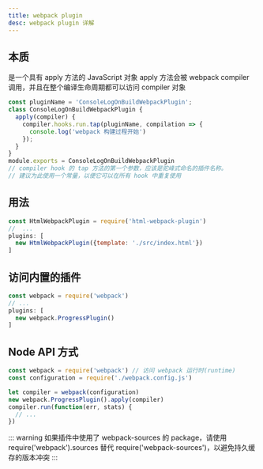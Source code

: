 ```yaml
---
title: webpack plugin
desc: webpack plugin 详解
---
```


## 本质

是一个具有 apply 方法的 JavaScript 对象
apply 方法会被 webpack compiler 调用，并且在整个编译生命周期都可以访问 compiler 对象

```javascript
const pluginName = 'ConsoleLogOnBuildWebpackPlugin';
class ConsoleLogOnBuildWebpackPlugin {
  apply(compiler) {
    compiler.hooks.run.tap(pluginName, compilation => {
      console.log('webpack 构建过程开始')
    });
  }
}
module.exports = ConsoleLogOnBuildWebpackPlugin
// compiler hook 的 tap 方法的第一个参数，应该是驼峰式命名的插件名称。
// 建议为此使用一个常量，以便它可以在所有 hook 中重复使用
```

## 用法

```javascript
const HtmlWebpackPlugin = require('html-webpack-plugin')
//  ...
plugins: [
  new HtmlWebpackPlugin({template: './src/index.html'})
]
```

## 访问内置的插件

```javascript
const webpack = require('webpack')
// ...
plugins: [
  new webpack.ProgressPlugin()
]
```

## Node API 方式

```javascript
const webpack = require('webpack') // 访问 webpack 运行时(runtime)
const configuration = require('./webpack.config.js')

let compiler = webpack(configuration)
new webpack.ProgressPlugin().apply(compiler)
compiler.run(function(err, stats) {
  // ...
})
```

::: warning
如果插件中使用了 webpack-sources 的 package，请使用 require('webpack').sources 替代 require('webpack-sources')，以避免持久缓存的版本冲突
:::
